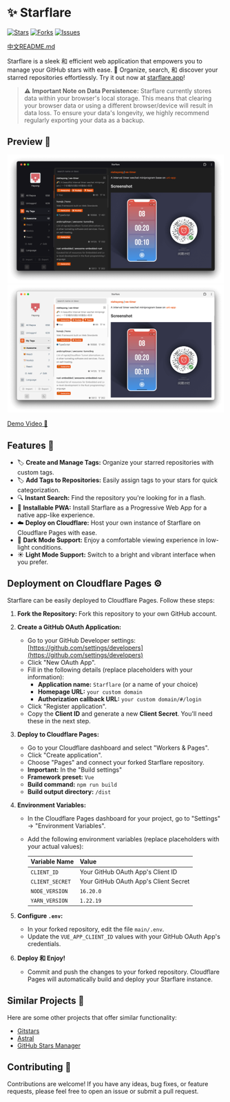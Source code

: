 # ✨ Starflare


[![Stars](https://img.shields.io/github/stars/nieheyong/starflare)](https://github.com/nieheyong/starflare/stargazers)
[![Forks](https://img.shields.io/github/forks/nieheyong/starflare)](https://github.com/nieheyong/starflare/network/members)
[![Issues](https://img.shields.io/github/issues/nieheyong/starflare)](https://github.com/nieheyong/starflare/issues)

[中文README.md](README_CN.md)

Starflare is a sleek 和 efficient web application that empowers you to manage your GitHub stars with ease. 🌟 Organize, search, 和 discover your starred repositories effortlessly. Try it out now at [starflare.app](https://starflare.app)!

> ⚠️ **Important Note on Data Persistence:** Starflare currently stores data within your browser's local storage. This means that clearing your browser data or using a different browser/device will result in data loss. To ensure your data's longevity, we highly recommend regularly exporting your data as a backup.

## Preview 📸

![Dark Theme](./src/assets/img/dark.png)
![Light Theme](./src/assets/img/light.png)

[Demo Video 🎥](https://github.com/nieheyong/starflare/assets/9368693/81e3a5d3-6c2c-4b87-9897-22fe9c02ca7b)

## Features 🚀

*   🏷️ **Create and Manage Tags:** Organize your starred repositories with custom tags.
*   🏷️ **Add Tags to Repositories:**  Easily assign tags to your stars for quick categorization.
*   🔍 **Instant Search:** Find the repository you're looking for in a flash.
*   📱 **Installable PWA:** Install Starflare as a Progressive Web App for a native app-like experience.
*   ☁️ **Deploy on Cloudflare:** Host your own instance of Starflare on Cloudflare Pages with ease.
*   🌙 **Dark Mode Support:** Enjoy a comfortable viewing experience in low-light conditions.
*   ☀️ **Light Mode Support:** Switch to a bright and vibrant interface when you prefer.

## Deployment on Cloudflare Pages ⚙️

Starflare can be easily deployed to Cloudflare Pages. Follow these steps:

1. **Fork the Repository:** Fork this repository to your own GitHub account.

2. **Create a GitHub OAuth Application:**
    *   Go to your GitHub Developer settings: [https://github.com/settings/developers](https://github.com/settings/developers)
    *   Click "New OAuth App".
    *   Fill in the following details (replace placeholders with your information):
        *   **Application name:** `Starflare` (or a name of your choice)
        *   **Homepage URL:** `your custom domain` 
        *   **Authorization callback URL:** `your custom domain/#/login` 
    *   Click "Register application".
    *   Copy the **Client ID** and generate a new **Client Secret**. You'll need these in the next step.

3. **Deploy to Cloudflare Pages:**
    *   Go to your Cloudflare dashboard and select "Workers & Pages".
    *   Click "Create application".
    *   Choose "Pages" and connect your forked Starflare repository.
    *   **Important:** In the "Build settings"
      *   **Framework preset:** `Vue`
      *   **Build command:**  `npm run build`
      *   **Build output directory:** `/dist`

4. **Environment Variables:**
    *   In the Cloudflare Pages dashboard for your project, go to "Settings" -> "Environment Variables".
    *   Add the following environment variables (replace placeholders with your actual values):

        | Variable Name   | Value                                    |
        | :-------------- | :--------------------------------------- |
        | `CLIENT_ID`     | Your GitHub OAuth App's Client ID        |
        | `CLIENT_SECRET` | Your GitHub OAuth App's Client Secret   |
        | `NODE_VERSION`  | `16.20.0`                               |
        | `YARN_VERSION`  | `1.22.19`                               |

5. **Configure `.env`:**
    *   In your forked repository, edit the file `main/.env`.
    *   Update the `VUE_APP_CLIENT_ID` values with your GitHub OAuth App's credentials.

6. **Deploy 和 Enjoy!**
    *   Commit and push the changes to your forked repository. Cloudflare Pages will automatically build and deploy your Starflare instance.


## Similar Projects 🤝

Here are some other projects that offer similar functionality:

*   [Gitstars](https://github.com/cfour-hi/gitstars)
*   [Astral](https://github.com/astralapp/astral)
*   [GitHub Stars Manager](https://github.com/raythunder/github-stars-manager)

## Contributing 👥

Contributions are welcome! If you have any ideas, bug fixes, or feature requests, please feel free to open an issue or submit a pull request.


